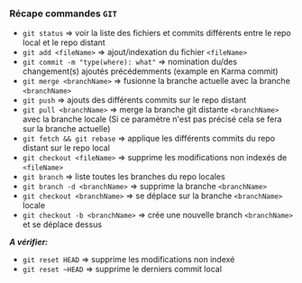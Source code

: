 ### Récape commandes `GIT`

+ `git status` => voir la liste des fichiers et commits différents entre le repo local et le repo distant
+ `git add <fileName>` => ajout/indexation du fichier `<fileName>`
+ `git commit -m "type(where): what"` => nomination du/des changement(s) ajoutés précédemments (example en Karma commit)
+ `git merge <branchName>` => fusionne la branche actuelle avec la branche `<branchName>`
+ `git push` => ajouts des différents commits sur le repo distant
+ `git pull <branchName>` => merge la branche git distante `<branchName>` avec la branche locale (Si ce paramètre n'est pas précisé cela se fera sur la branche actuelle)
+ `git fetch && git rebase` => applique les différents commits du repo distant sur le repo local
+ `git checkout <fileName>` => supprime les modifications non indexés de `<fileName>`
+ `git branch` => liste toutes les branches du repo locales
+ `git branch -d <branchName>` => supprime la branche `<branchName>`
+ `git checkout <branchName>` => se déplace sur la branche `<branchName>` locale
+ `git checkout -b <branchName>` => crée une nouvelle branch `<branchName>` et se déplace dessus

***A vérifier:***
+ `git reset HEAD` => supprime les modifications non indexé
+ `git reset ~HEAD` => supprime le derniers commit local
